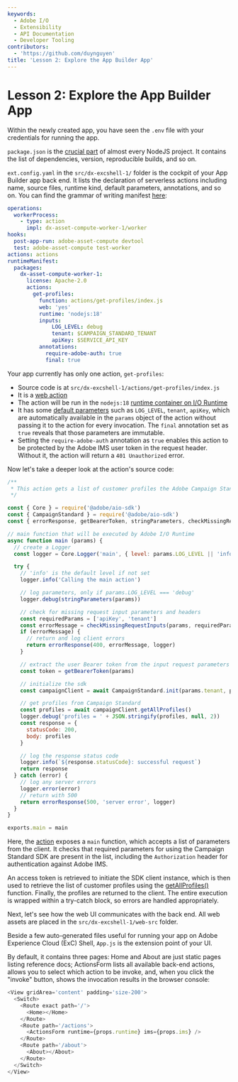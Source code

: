 ```yaml
---
keywords:
  - Adobe I/O
  - Extensibility
  - API Documentation
  - Developer Tooling
contributors:
  - 'https://github.com/duynguyen'
title: 'Lesson 2: Explore the App Builder App'
---
```


# Lesson 2: Explore the App Builder App

Within the newly created app, you have seen the `.env` file with your credentials for running the app. 

`package.json` is the [crucial part](https://docs.npmjs.com/creating-a-package-json-file) of almost every NodeJS project. It contains the list of dependencies, version, reproducible builds, and so on.

`ext.config.yaml` in the `src/dx-excshell-1/` folder is the cockpit of your App Builder app back end. It lists the declaration of serverless actions including name, source files, runtime kind, default parameters, annotations, and so on. You can find the grammar of writing manifest [here](https://github.com/apache/openwhisk-wskdeploy/blob/master/docs/programming_guide.md#wskdeploy-utility-by-example):

```yaml
operations:
  workerProcess:
    - type: action
      impl: dx-asset-compute-worker-1/worker
hooks:
  post-app-run: adobe-asset-compute devtool
  test: adobe-asset-compute test-worker
actions: actions
runtimeManifest:
  packages:
    dx-asset-compute-worker-1:
      license: Apache-2.0
      actions:
        get-profiles:
          function: actions/get-profiles/index.js
          web: 'yes'
          runtime: 'nodejs:18'
          inputs:
              LOG_LEVEL: debug
              tenant: $CAMPAIGN_STANDARD_TENANT
              apiKey: $SERVICE_API_KEY
          annotations:
            require-adobe-auth: true
            final: true
```

Your app currently has only one action, `get-profiles`:

* Source code is at `src/dx-excshell-1/actions/get-profiles/index.js`
* It is a [web action](../../guides/runtime_guides/creating-actions.md)
* The action will be run in the `nodejs:18` [runtime container on I/O Runtime](../../guides/runtime_guides/reference_docs/runtimes.md#node-js-v18-14-2)
* It has some [default parameters](../../guides/runtime_guides/creating-actions.md#working-with-parameters) such as `LOG_LEVEL`, `tenant`, `apiKey`, which are automatically available in the `params` object of the action without passing it to the action for every invocation. The `final` annotation set as `true` reveals that those parameters are immutable.
* Setting the `require-adobe-auth` annotation as `true` enables this action to be protected by the Adobe IMS user token in the request header. Without it, the action will return a `401 Unauthorized` error.

Now let's take a deeper look at the action's source code:

```javascript
/**
 * This action gets a list of customer profiles the Adobe Campaign Standard API
 */

const { Core } = require('@adobe/aio-sdk')
const { CampaignStandard } = require('@adobe/aio-sdk')
const { errorResponse, getBearerToken, stringParameters, checkMissingRequestInputs } = require('../utils')

// main function that will be executed by Adobe I/O Runtime
async function main (params) {
  // create a Logger
  const logger = Core.Logger('main', { level: params.LOG_LEVEL || 'info' })

  try {
    // 'info' is the default level if not set
    logger.info('Calling the main action')

    // log parameters, only if params.LOG_LEVEL === 'debug'
    logger.debug(stringParameters(params))

    // check for missing request input parameters and headers
    const requiredParams = ['apiKey', 'tenant']
    const errorMessage = checkMissingRequestInputs(params, requiredParams, ['Authorization'])
    if (errorMessage) {
      // return and log client errors
      return errorResponse(400, errorMessage, logger)
    }

    // extract the user Bearer token from the input request parameters
    const token = getBearerToken(params)

    // initialize the sdk
    const campaignClient = await CampaignStandard.init(params.tenant, params.apiKey, token)

    // get profiles from Campaign Standard
    const profiles = await campaignClient.getAllProfiles()
    logger.debug('profiles = ' + JSON.stringify(profiles, null, 2))
    const response = {
      statusCode: 200,
      body: profiles
    }

    // log the response status code
    logger.info(`${response.statusCode}: successful request`)
    return response
  } catch (error) {
    // log any server errors
    logger.error(error)
    // return with 500
    return errorResponse(500, 'server error', logger)
  }
}

exports.main = main
```

Here, the [action](https://github.com/apache/openwhisk/blob/master/docs/actions-nodejs.md) exposes a `main` function, which accepts a list of parameters from the client. It checks that required parameters for using the Campaign Standard SDK are present in the list, including the `Authorization` header for authentication against Adobe IMS.

An access token is retrieved to initiate the SDK client instance, which is then used to retrieve the list of customer profiles using the [getAllProfiles()](https://docs.adobe.com/content/help/en/campaign-standard/using/working-with-apis/managing-profiles/retrieving-profiles.html) function. Finally, the profiles are returned to the client. The entire execution is wrapped within a try-catch block, so errors are handled appropriately.

Next, let's see how the web UI communicates with the back end. All web assets are placed in the `src/dx-excshell-1/web-src` folder.

Beside a few auto-generated files  useful for running your app on Adobe Experience Cloud (ExC) Shell, `App.js` is the extension point of your UI.  

By default, it contains three pages: Home and About are just static pages listing reference docs; ActionsForm lists all available back-end actions, allows you to select which action to be invoke, and, when you click the "invoke" button, shows the invocation results in the browser console:

```javascript
<View gridArea='content' padding='size-200'>
  <Switch>
    <Route exact path='/'>
      <Home></Home>
    </Route>
    <Route path='/actions'>
      <ActionsForm runtime={props.runtime} ims={props.ims} />
    </Route>
    <Route path='/about'>
      <About></About>
    </Route>
  </Switch>
</View>
```
